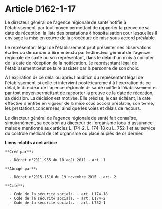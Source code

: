 # Article D162-1-17

Le directeur général de l'agence régionale de santé notifie à l'établissement, par tout moyen permettant de rapporter la
preuve de sa date de réception, la liste des prestations d'hospitalisation pour lesquelles il envisage la mise en œuvre de la
procédure de mise sous accord préalable. 

Le représentant légal de l'établissement peut présenter ses observations écrites ou demander à être entendu par le directeur
général de l'agence régionale de santé ou son représentant, dans le délai d'un mois à compter de la date de réception de la
notification. Le représentant légal de l'établissement peut se faire assister par la personne de son choix. 

A l'expiration de ce délai ou après l'audition du représentant légal de l'établissement, si celle-ci intervient
postérieurement à l'expiration de ce délai, le directeur de l'agence régionale de santé notifie à l'établissement et par tout
moyen permettant de rapporter la preuve de la date de réception, sa décision. La décision est motivée. Elle précise, le cas
échéant, la date effective d'entrée en vigueur de la mise sous accord préalable, son terme, les prestations concernées, ainsi
que les voies et délais de recours. 

Le directeur général de l'agence régionale de santé fait connaître, simultanément, sa décision au directeur de l'organisme
local d'assurance maladie mentionné aux articles L. 174-2, L. 174-18 ou L. 752-1 et au service du contrôle médical de cet
organisme ou placé auprès de ce dernier.

**Liens relatifs à cet article**

	**Créé par**:

	  - Décret n°2011-955 du 10 août 2011 - art. 1

	**Abrogé par**:

	  - Décret n°2015-1510 du 19 novembre 2015 - art. 2

	**Cite**:

	  - Code de la sécurité sociale. - art. L174-18
	  - Code de la sécurité sociale. - art. L174-2
	  - Code de la sécurité sociale. - art. L752-1
